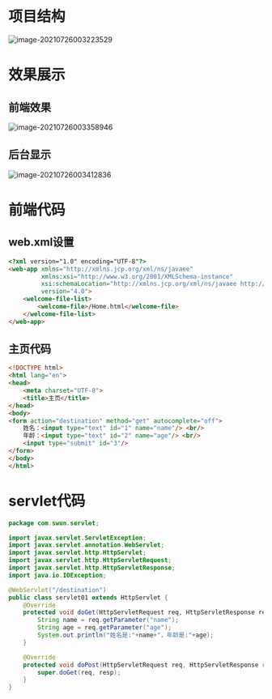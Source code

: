 # 项目结构

![image-20210726003223529](https://github.com/timilan123/Web-StudentManagement1/tree/main/pic/image-20210726003223529.png)

# 效果展示

## 前端效果

![image-20210726003358946](C:\Users\lan\AppData\Roaming\Typora\typora-user-images\image-20210726003358946.png)

## 后台显示



![image-20210726003412836](C:\Users\lan\AppData\Roaming\Typora\typora-user-images\image-20210726003412836.png)

# 前端代码

## web.xml设置

```html
<?xml version="1.0" encoding="UTF-8"?>
<web-app xmlns="http://xmlns.jcp.org/xml/ns/javaee"
         xmlns:xsi="http://www.w3.org/2001/XMLSchema-instance"
         xsi:schemaLocation="http://xmlns.jcp.org/xml/ns/javaee http://xmlns.jcp.org/xml/ns/javaee/web-app_4_0.xsd"
         version="4.0">
    <welcome-file-list>
        <welcome-file>/Home.html</welcome-file>
    </welcome-file-list>
</web-app>
```



## 主页代码

```html
<!DOCTYPE html>
<html lang="en">
<head>
    <meta charset="UTF-8">
    <title>主页</title>
</head>
<body>
<form action="destination" method="get" autocomplete="off">
	姓名：<input type="text" id="1" name="name"/> <br/>
	年龄：<input type="text" id="2" name="age"/> <br/>
	<input type="submit" id="3"/>
</form>
</body>
</html>
```

# servlet代码

```java
package com.swun.servlet;

import javax.servlet.ServletException;
import javax.servlet.annotation.WebServlet;
import javax.servlet.http.HttpServlet;
import javax.servlet.http.HttpServletRequest;
import javax.servlet.http.HttpServletResponse;
import java.io.IOException;

@WebServlet("/destination")
public class servlet01 extends HttpServlet {
    @Override
    protected void doGet(HttpServletRequest req, HttpServletResponse resp) throws ServletException, IOException {
        String name = req.getParameter("name");
        String age = req.getParameter("age");
        System.out.println("姓名是:"+name+"，年龄是:"+age);
    }

    @Override
    protected void doPost(HttpServletRequest req, HttpServletResponse resp) throws ServletException, IOException {
        super.doGet(req, resp);
    }
}

```

